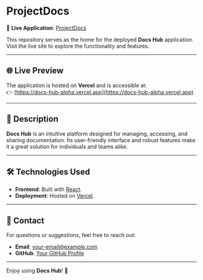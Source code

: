 # ProjectDocs

🚀 **Live Application**: [ProjectDocs](https://docs-hub-alpha.vercel.app)

This repository serves as the home for the deployed **Docs Hub** application. Visit the live site to explore the functionality and features.

---

## 🌐 Live Preview

The application is hosted on **Vercel** and is accessible at:  
👉 [https://docs-hub-alpha.vercel.app](https://docs-hub-alpha.vercel.app)

---

## 📄 Description

**Docs Hub** is an intuitive platform designed for managing, accessing, and sharing documentation. Its user-friendly interface and robust features make it a great solution for individuals and teams alike.

---

## 🛠️ Technologies Used

- **Frontend**: Built with [React](https://reactjs.org/).
- **Deployment**: Hosted on [Vercel](https://vercel.com/).

---

## 📧 Contact

For questions or suggestions, feel free to reach out:

- **Email**: [your-email@example.com](mailto:your-email@example.com)
- **GitHub**: [Your GitHub Profile](https://github.com/your-username)

---

Enjoy using **Docs Hub**! 🎉
